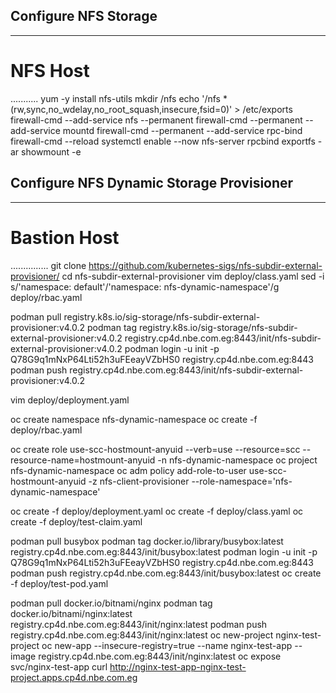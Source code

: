 ## Configure NFS Storage ##
---------------------------
# NFS Host #
...........
yum -y install nfs-utils
mkdir /nfs
echo '/nfs *(rw,sync,no_wdelay,no_root_squash,insecure,fsid=0)' > /etc/exports
firewall-cmd --add-service nfs --permanent
firewall-cmd --permanent --add-service mountd
firewall-cmd --permanent --add-service rpc-bind
firewall-cmd --reload
systemctl enable --now nfs-server rpcbind
exportfs -ar
showmount -e


## Configure NFS Dynamic Storage Provisioner ##
---------------------------------------------
# Bastion Host #
...............
git clone https://github.com/kubernetes-sigs/nfs-subdir-external-provisioner/
cd nfs-subdir-external-provisioner
vim deploy/class.yaml 
sed -i s/'namespace: default'/'namespace: nfs-dynamic-namespace'/g deploy/rbac.yaml

podman pull registry.k8s.io/sig-storage/nfs-subdir-external-provisioner:v4.0.2
podman tag registry.k8s.io/sig-storage/nfs-subdir-external-provisioner:v4.0.2 registry.cp4d.nbe.com.eg:8443/init/nfs-subdir-external-provisioner:v4.0.2
podman login -u init -p Q78G9q1mNxP64Lti52h3uFEeayVZbHS0 registry.cp4d.nbe.com.eg:8443
podman push registry.cp4d.nbe.com.eg:8443/init/nfs-subdir-external-provisioner:v4.0.2

vim deploy/deployment.yaml

oc create namespace nfs-dynamic-namespace
oc create -f deploy/rbac.yaml

oc create role use-scc-hostmount-anyuid --verb=use --resource=scc --resource-name=hostmount-anyuid -n nfs-dynamic-namespace
oc project nfs-dynamic-namespace
oc adm policy add-role-to-user use-scc-hostmount-anyuid -z nfs-client-provisioner --role-namespace='nfs-dynamic-namespace'

oc create -f deploy/deployment.yaml
oc create -f deploy/class.yaml
oc create -f deploy/test-claim.yaml

podman pull busybox
podman tag docker.io/library/busybox:latest registry.cp4d.nbe.com.eg:8443/init/busybox:latest
podman login -u init -p Q78G9q1mNxP64Lti52h3uFEeayVZbHS0 registry.cp4d.nbe.com.eg:8443
podman push registry.cp4d.nbe.com.eg:8443/init/busybox:latest
oc create -f deploy/test-pod.yaml


podman pull docker.io/bitnami/nginx
podman tag docker.io/bitnami/nginx:latest registry.cp4d.nbe.com.eg:8443/init/nginx:latest
podman push registry.cp4d.nbe.com.eg:8443/init/nginx:latest
oc new-project nginx-test-project
oc new-app --insecure-registry=true --name nginx-test-app --image registry.cp4d.nbe.com.eg:8443/init/nginx:latest
oc expose svc/nginx-test-app
curl http://nginx-test-app-nginx-test-project.apps.cp4d.nbe.com.eg
